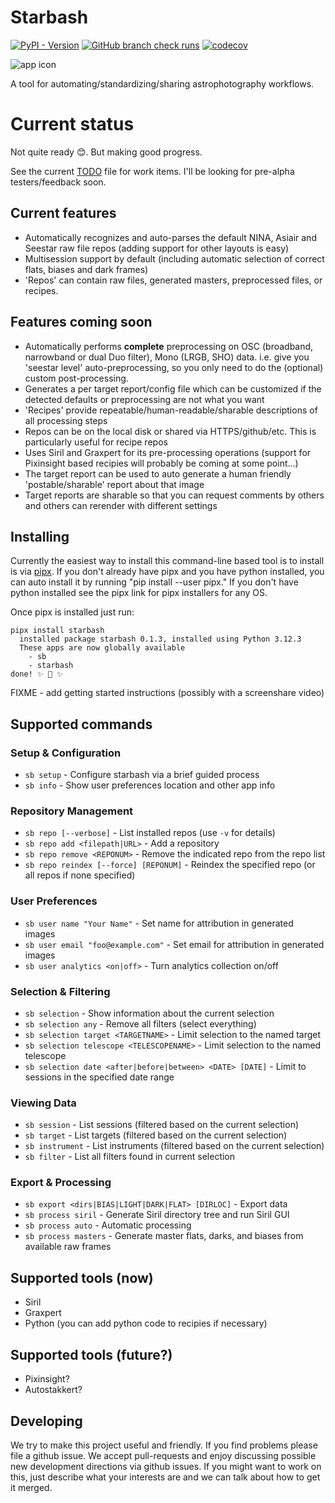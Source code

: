 # Starbash

[![PyPI - Version](https://img.shields.io/pypi/v/starbash)](https://pypi.org/project/starbash/)
[![GitHub branch check runs](https://img.shields.io/github/check-runs/geeksville/starbash/main)](https://github.com/geeksville/starbash/actions)
[![codecov](https://codecov.io/github/geeksville/starbash/graph/badge.svg?token=47RE10I7O1)](https://codecov.io/github/geeksville/starbash)

 ![app icon](https://raw.githubusercontent.com/geeksville/starbash/refs/heads/main/img/icon.png "Starbash: Astrophotography workflows simplified")

A tool for automating/standardizing/sharing astrophotography workflows.

# Current status

Not quite ready 😊.  But making good progress.

See the current [TODO](TODO.md) file for work items.  I'll be looking for pre-alpha testers/feedback soon.

## Current features

* Automatically recognizes and auto-parses the default NINA, Asiair and Seestar raw file repos (adding support for other layouts is easy)
* Multisession support by default (including automatic selection of correct flats, biases and dark frames)
* 'Repos' can contain raw files, generated masters, preprocessed files, or recipes.

## Features coming soon

* Automatically performs **complete** preprocessing on OSC (broadband, narrowband or dual Duo filter), Mono (LRGB, SHO) data.  i.e. give you 'seestar level' auto-preprocessing, so you only need to do the (optional) custom post-processing.
* Generates a per target report/config file which can be customized if the detected defaults or preprocessing are not what you want
* 'Recipes' provide repeatable/human-readable/sharable descriptions of all processing steps
* Repos can be on the local disk or shared via HTTPS/github/etc.  This is particularly useful for recipe repos
* Uses Siril and Graxpert for its pre-processing operations (support for Pixinsight based recipies will probably be coming at some point...)
* The target report can be used to auto generate a human friendly 'postable/sharable' report about that image
* Target reports are sharable so that you can request comments by others and others can rerender with different settings

## Installing

Currently the easiest way to install this command-line based tool is to install is via [pipx](https://pipx.pypa.io/stable/).  If you don't already have pipx and you have python installed, you can auto install it by running "pip install --user pipx."  If you don't have python installed see the pipx link for pipx installers for any OS.

Once pipx is installed just run:

```
pipx install starbash
  installed package starbash 0.1.3, installed using Python 3.12.3
  These apps are now globally available
    - sb
    - starbash
done! ✨ 🌟 ✨
```

FIXME - add getting started instructions (possibly with a screenshare video)

## Supported commands

### Setup & Configuration
- `sb setup` - Configure starbash via a brief guided process
- `sb info` - Show user preferences location and other app info

### Repository Management
- `sb repo [--verbose]` - List installed repos (use `-v` for details)
- `sb repo add <filepath|URL>` - Add a repository
- `sb repo remove <REPONUM>` - Remove the indicated repo from the repo list
- `sb repo reindex [--force] [REPONUM]` - Reindex the specified repo (or all repos if none specified)

### User Preferences
- `sb user name "Your Name"` - Set name for attribution in generated images
- `sb user email "foo@example.com"` - Set email for attribution in generated images
- `sb user analytics <on|off>` - Turn analytics collection on/off

### Selection & Filtering
- `sb selection` - Show information about the current selection
- `sb selection any` - Remove all filters (select everything)
- `sb selection target <TARGETNAME>` - Limit selection to the named target
- `sb selection telescope <TELESCOPENAME>` - Limit selection to the named telescope
- `sb selection date <after|before|between> <DATE> [DATE]` - Limit to sessions in the specified date range

### Viewing Data
- `sb session` - List sessions (filtered based on the current selection)
- `sb target` - List targets (filtered based on the current selection)
- `sb instrument` - List instruments (filtered based on the current selection)
- `sb filter` - List all filters found in current selection

### Export & Processing
- `sb export <dirs|BIAS|LIGHT|DARK|FLAT> [DIRLOC]` - Export data
- `sb process siril` - Generate Siril directory tree and run Siril GUI
- `sb process auto` - Automatic processing
- `sb process masters` - Generate master flats, darks, and biases from available raw frames

## Supported tools (now)

* Siril
* Graxpert
* Python (you can add python code to recipies if necessary)

## Supported tools (future?)

* Pixinsight?
* Autostakkert?

## Developing

We try to make this project useful and friendly.  If you find problems please file a github issue.
We accept pull-requests and enjoy discussing possible new development directions via github issues.  If you might want to work on this, just describe what your interests are and we can talk about how to get it merged.